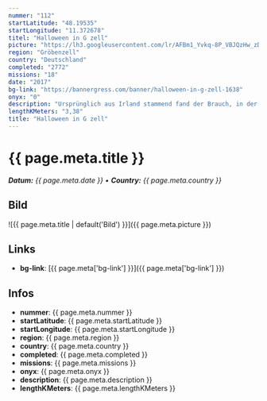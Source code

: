 ```yaml
---
nummer: "112"
startLatitude: "48.19535"
startLongitude: "11.372678"
titel: "Halloween in G zell"
picture: "https://lh3.googleusercontent.com/lr/AFBm1_Yvkq-8P_VBJQzHw_zDQNA3EEOHQGPBiGsmvw0Brc86NbpFOFjKFNcTcS51ZdQafIgMpFFInvd6QIaT1NHh5aBEf0zg4pfuFvzgCOA4MBZbFij9d6tKAskjqdYDwjdVroZokKGPB-tOk4WtLLqZbz5XCqWNtpc7QV-mF3lGHs95gIezWtF_vCtqJgwvvOaxx8aLXVkukqcPki0jvW4dFYGj7H2QgfkdR8Rf71LFBaAYV7QnBpo_jFtA3qPMGnYYCAc5Q9yf0tW5uH63uINW6VpE6PTMvF-KZ5Okkv5H-gYTjcn4-KaXIhOCuM0xVRu6WSknu2a8k25312fQFDOEbnT8gyf-zDfurv2OMM-H34aXwyMtjDmYjIYyQoFIWdQEBRye_j0tLnA9hQFDaEGjTiiTOXnY9JOZ7r1lYbaKi0sIZUoYPNQVMPZ2uVCATpteI2EWdkJ8woRjUHEfkaMq-FsAxHlWm_2ANnM2hyJ4P9qNs__a6IPqf_qXPCtzAafnxMNcfGbk0sl-YNKFiY---SguSRXDqfuu69sStEUpkPvNwO8P6A9flstyJPPC1UgGhwMqR0xoomT7wAa40g1SLjIJlmL4sceabSHRqVLIZQ7hI3sL56syqmGoq1vgvetGQ4WBvpaF80nCRc1X8fF95EJ2G6PQO8TbO9se3Gu3l9bPfDHjT776M6XSVh9mEuOdKwVai41OOV-ivzXJAFEJQ8WVJxENrdzn16HNPsVfqoHYQOGoL441IPlrb0G3Yg8QyvInAWrxbVSCziTn8BLzlYOnoL2VfmWcnhkk3Otrum1aDSlc9m5RFCte4aFVxfL1UGBu93pVW4QedNhmrjTopUKMpk3wYtAnEjCH"
region: "Gröbenzell"
country: "Deutschland"
completed: "2772"
missions: "18"
date: "2017"
bg-link: "https://bannergress.com/banner/halloween-in-g-zell-1638"
onyx: "0"
description: "Ursprünglich aus Irland stammend fand der Brauch, in der Nacht vor Allerheiligen beleuchtete Kürbisse (als \"Jack O’Lantern\" bekannt) aufzustellen, in den 90ern seinen Weg über die USA auch zu uns."
lengthKMeters: "3,38"
title: "Halloween in G zell"
---
```


# {{ page.meta.title }}
_**Datum:** {{ page.meta.date }} • **Country:** {{ page.meta.country }}_

## Bild
![{{ page.meta.title | default('Bild') }}]({{ page.meta.picture }})

## Links
- **bg-link**: [{{ page.meta['bg-link'] }}]({{ page.meta['bg-link'] }})

## Infos
- **nummer**: {{ page.meta.nummer }}
- **startLatitude**: {{ page.meta.startLatitude }}
- **startLongitude**: {{ page.meta.startLongitude }}
- **region**: {{ page.meta.region }}
- **country**: {{ page.meta.country }}
- **completed**: {{ page.meta.completed }}
- **missions**: {{ page.meta.missions }}
- **onyx**: {{ page.meta.onyx }}
- **description**: {{ page.meta.description }}
- **lengthKMeters**: {{ page.meta.lengthKMeters }}

